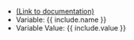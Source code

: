 - [(Link to documentation)](https://help.webex.com/en-us/article/n5595zd/Webex-Contact-Center-Setup-and-Administration-Guide#Cisco_Generic_Topic.dita_78b7600c-0311-486c-9630-ab281d208a5c)
- Variable: {{ include.name }}
- Variable Value: {{ include.value }} 